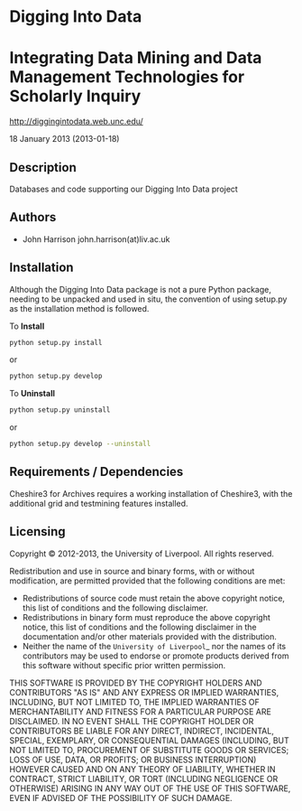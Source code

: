Digging Into Data
=================
Integrating Data Mining and Data Management Technologies for Scholarly Inquiry
==============================================================================

http://diggingintodata.web.unc.edu/

18 January 2013 (2013-01-18)

Description
-----------

Databases and code supporting our Digging Into Data project


Authors
-------

 - John Harrison john.harrison(at)liv.ac.uk


Installation
------------

Although the Digging Into Data package is not a pure Python package, needing
to be unpacked and used in situ, the convention of using setup.py as the
installation method is followed.

To **Install**
```sh
python setup.py install
```
or
```sh
python setup.py develop
```

To **Uninstall**
```sh
python setup.py uninstall
```
or
```sh
python setup.py develop --uninstall
```


Requirements / Dependencies
---------------------------

Cheshire3 for Archives requires a working installation of Cheshire3, with the 
additional grid and testmining features installed.


Licensing
---------

Copyright &copy; 2012-2013, the University of Liverpool.
All rights reserved.

Redistribution and use in source and binary forms, with or without 
modification, are permitted provided that the following conditions are met:

 * Redistributions of source code must retain the above copyright notice, 
   this list of conditions and the following disclaimer.
 * Redistributions in binary form must reproduce the above copyright notice, 
   this list of conditions and the following disclaimer in the documentation 
   and/or other materials provided with the distribution.
 * Neither the name of the `University of Liverpool`_ nor the names of its 
   contributors may be used to endorse or promote products derived from this 
   software without specific prior written permission.
 
THIS SOFTWARE IS PROVIDED BY THE COPYRIGHT HOLDERS AND CONTRIBUTORS "AS IS" 
AND ANY EXPRESS OR IMPLIED WARRANTIES, INCLUDING, BUT NOT LIMITED TO, THE 
IMPLIED WARRANTIES OF MERCHANTABILITY AND FITNESS FOR A PARTICULAR PURPOSE ARE 
DISCLAIMED. IN NO EVENT SHALL THE COPYRIGHT HOLDER OR CONTRIBUTORS BE LIABLE 
FOR ANY DIRECT, INDIRECT, INCIDENTAL, SPECIAL, EXEMPLARY, OR CONSEQUENTIAL 
DAMAGES (INCLUDING, BUT NOT LIMITED TO, PROCUREMENT OF SUBSTITUTE GOODS OR 
SERVICES; LOSS OF USE, DATA, OR PROFITS; OR BUSINESS INTERRUPTION) HOWEVER 
CAUSED AND ON ANY THEORY OF LIABILITY, WHETHER IN CONTRACT, STRICT LIABILITY, 
OR TORT (INCLUDING NEGLIGENCE OR OTHERWISE) ARISING IN ANY WAY OUT OF THE USE 
OF THIS SOFTWARE, EVEN IF ADVISED OF THE POSSIBILITY OF SUCH DAMAGE.
